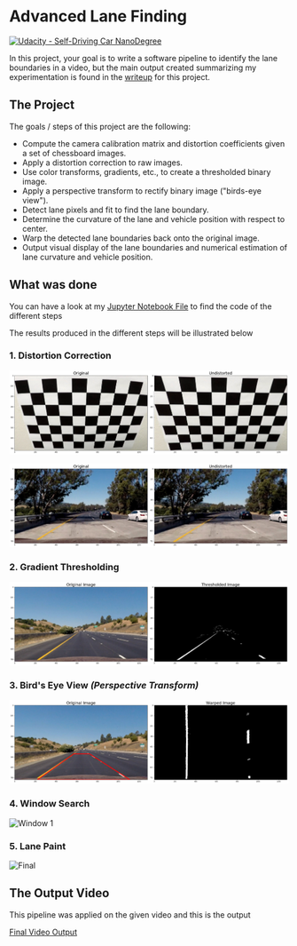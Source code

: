 # Advanced Lane Finding

[![Udacity - Self-Driving Car NanoDegree](https://s3.amazonaws.com/udacity-sdc/github/shield-carnd.svg)](http://www.udacity.com/drive)


In this project, your goal is to write a software pipeline to identify the lane boundaries in a video, but the main output created summarizing my experimentation is found in the [writeup](https://github.com/udacity/CarND-Advanced-Lane-Lines/blob/master/writeup.md) for this project.

The Project
---

The goals / steps of this project are the following:

* Compute the camera calibration matrix and distortion coefficients given a set of chessboard images.
* Apply a distortion correction to raw images.
* Use color transforms, gradients, etc., to create a thresholded binary image.
* Apply a perspective transform to rectify binary image ("birds-eye view").
* Detect lane pixels and fit to find the lane boundary.
* Determine the curvature of the lane and vehicle position with respect to center.
* Warp the detected lane boundaries back onto the original image.
* Output visual display of the lane boundaries and numerical estimation of lane curvature and vehicle position.

[//]: # "Image References:"
[undistort1]: ./output_images/undistort_chess.png "Undistort chess"
[undistort2]: ./output_images/undistort_example.png  "Undistort  image"
[thresh]: ./output_images/binary_threshold.png "Threshold image"
[warp]: ./output_images/warped.png "Threshold image"
[histo]: ./output_images/histogram.png "Histogram image"
[slidewin1]: ./output_images/slide_window.png "Window 1"
[slidewin2]: ./output_images/slide_window2.png "Window 2"
[final]: ./output_images/final.png "Final"
[finalvideo]: ./project_video_output.mp4 "Video Output"

## What was done

You can have a look at my [Jupyter Notebook File](./advanced-lane-finding.ipynb) to find the code of the different steps

The results produced in the different steps will be illustrated below

### 1. Distortion Correction

![alt][undistort1]

![alt][undistort2]

### 2. Gradient Thresholding

![alt][thresh]

### 3. Bird's Eye View *(Perspective Transform)*

![alt][warp]

### 4. Window Search

![][slidewin1]

### 5. Lane Paint

![][final]

## The Output Video

This pipeline was applied on the given video and this is the output

[Final Video Output](./project_video_output.mp4)

